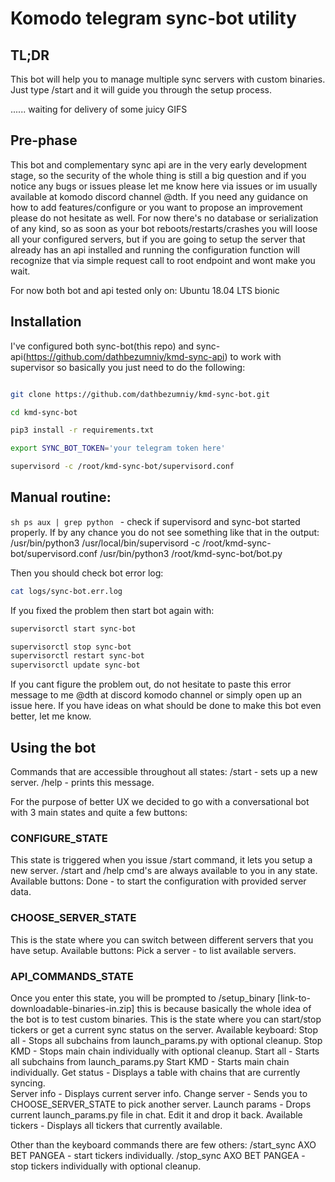 # Komodo telegram sync-bot utility

## TL;DR

This bot will help you to manage multiple sync servers with custom binaries. Just type /start and it will guide you through the setup process.






...... waiting for delivery of some juicy GIFS







## Pre-phase
This bot and complementary sync api are in the very early development stage, so the security of the whole thing is still a big question and if you notice any bugs or issues please let me know here via issues or im usually available at komodo discord channel @dth. If you need any guidance on how to add features/configure or you want to propose an improvement please do not hesitate as well. For now there's no database or serialization of any kind, so as soon as your bot reboots/restarts/crashes you will loose all your configured servers, but if you are going to setup the server that already has an api installed and running the configuration function will recognize that via simple request call to root endpoint and wont make you wait.

For now both bot and api tested only on: Ubuntu 18.04 LTS bionic

## Installation
I've configured both sync-bot(this repo) and sync-api(https://github.com/dathbezumniy/kmd-sync-api) to work with supervisor so basically you just need to do the following:

```sh    assuming you are in (~)root directory

git clone https://github.com/dathbezumniy/kmd-sync-bot.git

cd kmd-sync-bot

pip3 install -r requirements.txt

export SYNC_BOT_TOKEN='your telegram token here'

supervisord -c /root/kmd-sync-bot/supervisord.conf

```

## Manual routine:

```sh ps aux | grep python ``` - check if supervisord and sync-bot started properly.
If by any chance you do not see something like that in the output:
        /usr/bin/python3 /usr/local/bin/supervisord -c /root/kmd-sync-bot/supervisord.conf
        /usr/bin/python3 /root/kmd-sync-bot/bot.py

Then you should check bot error log:
```sh
cat logs/sync-bot.err.log
```

If you fixed the problem then start bot again with:

```sh
supervisorctl start sync-bot
```

```sh
supervisorctl stop sync-bot
supervisorctl restart sync-bot
supervisorctl update sync-bot
```



If you cant figure the problem out, do not hesitate to paste this error message to me @dth at discord komodo channel or simply open up an issue here. If you have ideas on what should be done to make this bot even better, let me know.



## Using the bot

Commands that are accessible throughout all states:
/start - sets up a new server.
/help - prints this message.

For the purpose of better UX we decided to go with a conversational bot with 3 main states and quite a few buttons:

### CONFIGURE_STATE
This state is triggered when you issue /start command, it lets you setup a new server. /start and /help cmd's are always available to you in any state.
Available buttons:   Done - to start the configuration with provided server data.


### CHOOSE_SERVER_STATE
This is the state where you can switch between different servers that you have setup.
Available buttons:   Pick a server - to list available servers.


### API_COMMANDS_STATE
Once you enter this state, you will be prompted to /setup_binary [link-to-downloadable-binaries-in.zip] this is because basically the whole idea of the bot is to test custom binaries.
This is the state where you can start/stop tickers or get a current sync status on the server.
Available keyboard:  Stop all - Stops all subchains from launch_params.py with optional cleanup.
                     Stop KMD - Stops main chain individually with optional cleanup.
                    Start all - Starts all subchains from launch_params.py
                    Start KMD - Starts main chain individually.
                   Get status - Displays a table with chains that are currently syncing.           
                  Server info - Displays current server info.
                Change server - Sends you to CHOOSE_SERVER_STATE to pick another server.
                Launch params - Drops current launch_params.py file in chat. Edit it and drop it back.
            Available tickers - Displays all tickers that currently available.
                  
Other than the keyboard commands there are few others:
/start_sync AXO BET PANGEA - start tickers individually.
 /stop_sync AXO BET PANGEA -  stop tickers individually with optional cleanup.



